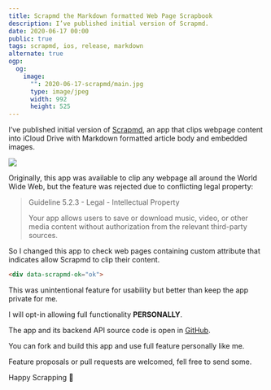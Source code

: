 ```yaml
---
title: Scrapmd the Markdown formatted Web Page Scrapbook
description: I’ve published initial version of Scrapmd.
date: 2020-06-17 00:00
public: true
tags: scrapmd, ios, release, markdown
alternate: true
ogp:
  og:
    image:
      "": 2020-06-17-scrapmd/main.jpg
      type: image/jpeg
      width: 992
      height: 525
---
```


I’ve published initial version of [Scrapmd], an app that clips webpage content into iCloud Drive with Markdown formatted article body and embedded images.

[![](images/appstore.svg)][appstore]

Originally, this app was available to clip any webpage all around the World Wide Web, but the feature was rejected due to conflicting legal property:

> Guideline 5.2.3 - Legal - Intellectual Property
>
> Your app allows users to save or download music, video, or other media content without authorization from the relevant third-party sources.

So I changed this app to check web pages containing custom attribute that indicates allow Scrapmd to clip their content.

```html
<div data-scrapmd-ok="ok">
```

This was unintentional feature for usability but better than keep the app private for me.

I will opt-in allowing full functionality **PERSONALLY**.

The app and its backend API source code is open in [GitHub].

You can fork and build this app and use full feature personally like me.

Feature proposals or pull requests are welcomed, fell free to send some.

Happy Scrapping 🍢

[Scrapmd]: https://scrapmd.app
[GitHub]: https://github.com/scrapmd
[appstore]: https://apps.apple.com/app/id1517295689
